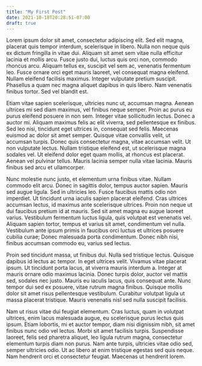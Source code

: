 ```yaml
---
title: "My First Post"
date: 2021-10-18T20:28:51-07:00
draft: true
---
```


Lorem ipsum dolor sit amet, consectetur adipiscing elit. Sed elit magna, placerat quis tempor interdum, scelerisque in libero. Nulla non neque quis ex dictum fringilla in vitae dui. Aliquam sit amet sem vitae nulla efficitur lacinia et mollis arcu. Fusce justo dui, luctus quis orci non, commodo rhoncus arcu. Aliquam tellus ex, suscipit vel sem ac, venenatis fermentum leo. Fusce ornare orci eget mauris laoreet, vel consequat magna eleifend. Nullam eleifend facilisis maximus. Integer vulputate pretium suscipit. Phasellus a quam nec magna aliquet dapibus in quis libero. Nam venenatis finibus tortor. Sed vel blandit est.

Etiam vitae sapien scelerisque, ultricies nunc ut, accumsan magna. Aenean ultrices mi sed diam maximus, vel finibus neque semper. Proin ac purus eu purus eleifend posuere in non sem. Integer vitae sollicitudin lectus. Donec a auctor mi. Aliquam maximus felis ac elit viverra, sed pellentesque ex finibus. Sed leo nisi, tincidunt eget ultrices in, consequat sed felis. Maecenas euismod ac dolor sit amet semper. Quisque vitae convallis velit, ut accumsan turpis. Donec quis consectetur magna, vitae accumsan velit. Ut non vulputate lectus. Nullam tristique eleifend est, ut scelerisque magna sodales vel. Ut eleifend dolor eget quam mollis, at rhoncus est placerat. Aenean vel pulvinar tellus. Mauris lacinia semper nulla vitae lacinia. Mauris finibus sed arcu et ullamcorper.

Nunc molestie nunc justo, et elementum urna finibus vitae. Nullam commodo elit arcu. Donec in sagittis dolor, tempus auctor sapien. Mauris sed augue ligula. Sed in ultricies leo. Fusce faucibus mattis odio non imperdiet. Ut tincidunt urna iaculis sapien placerat eleifend. Cras ultrices accumsan lectus, id maximus ante scelerisque ultrices. Proin non neque ut dui faucibus pretium id at mauris. Sed sit amet magna eu augue laoreet varius. Vestibulum fermentum luctus ligula, quis volutpat est venenatis vel. Aliquam sapien tortor, tempus et varius sit amet, condimentum vel nulla. Vestibulum ante ipsum primis in faucibus orci luctus et ultrices posuere cubilia curae; Donec malesuada porta condimentum. Donec nibh nisi, finibus accumsan commodo eu, varius sed lectus.

Proin sed tincidunt massa, ut finibus dui. Nulla sed tristique lectus. Quisque dapibus id lectus ac tempor. In eget ultrices velit. Vivamus vitae placerat ipsum. Ut tincidunt porta lacus, at viverra mauris interdum a. Integer at mauris ornare odio maximus lacinia. Donec turpis dolor, auctor vel mattis sed, sodales nec justo. Mauris eu iaculis lacus, quis consequat ante. Nunc tempor dui sed ex posuere, vitae rutrum magna finibus. Quisque mollis dolor sit amet risus pellentesque vestibulum. Curabitur volutpat ligula ut massa placerat tristique. Mauris venenatis nisl sed nulla suscipit facilisis.

Nam ut risus vitae dui feugiat elementum. Cras luctus, quam in volutpat ultrices, enim lacus malesuada augue, eu scelerisque purus lectus quis ipsum. Etiam lobortis, mi et auctor tempor, diam nisi dignissim nibh, sit amet finibus nunc odio vel lectus. Morbi sit amet facilisis turpis. Suspendisse laoreet, felis sed pharetra aliquet, leo ligula rutrum magna, consectetur elementum turpis diam non purus. Nam ante turpis, ultricies vitae odio sed, semper ultricies odio. Ut ac libero at enim tristique egestas sed quis neque. Nam hendrerit orci et consectetur feugiat. Maecenas ut hendrerit lorem. 
